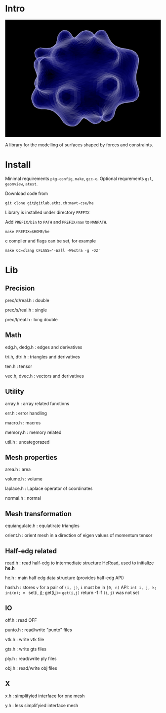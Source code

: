 Intro
=====

![Intro image](img/rbc/sde/00006.png)

A library for the modelling of surfaces shaped by forces and
constraints.


Install
=======

Minimal requirements `pkg-config`, `make`, `gcc-c`. Optional
requrements `gsl`, `geomview`, `atest`.

Download code from
```
git clone git@gitlab.ethz.ch:mavt-cse/he
```

Library is installed under directory `PREFIX`

Add `PREFIX/bin` to `PATH` and `PREFIX/man` to `MANPATH`.

```
make PREFIX=$HOME/he
```

c compiler and flags can be set, for example

```
make CC=clang CFLAGS='-Wall -Wextra -g -O2'
```

Lib
===

Precision
---------

prec/d/real.h
:   double

prec/s/real.h
:   single

prec/l/real.h
:   long double

Math
----

edg.h, dedg.h
:   edges and derivatives

tri.h, dtri.h
:   triangles and derivatives

ten.h
:   tensor

vec.h, dvec.h
:   vectors and derivatives

Utility
-------

array.h
:   array related functions

err.h
:   error handling

macro.h
:   macros

memory.h
:   memory related

util.h
:   uncategorazed

Mesh properties
---------------

area.h
:   area

volume.h
:   volume

laplace.h
:   Laplace operator of coordinates

normal.h
:   normal

Mesh transformation
-------------------

equiangulate.h
:   equlatirate triangles

orient.h
:   orient mesh in a direction of eigen values of momentum tensor

Half-edg related
----------------

read.h
:   read half-edg to intermediate structure HeRead, used to initialize
	**he.h**

he.h
:   main half edg data structure (provides half-edg API)

hash.h
:   stores `v` for a pair of `(i, j)`, `i` must be in `[0, n)` API:
	`int i, j, k;` `ini(n); v ` set(i, j); get(i,j)= `get(i,j)` return
	-1 if `(i,j)` was not set

IO
--

off.h
:   read OFF

punto.h
:   read/write "punto" files

vtk.h
:   write vtk file

gts.h
:   write gts files

ply.h
:   read/write ply files

obj.h
:   read/write obj files

X
-

x.h
:   simplifyied interface for one mesh

y.h
:   less simplifyied interface mesh

